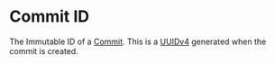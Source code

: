 # Commit ID
The Immutable ID of a [Commit](commit.md). This is a [UUIDv4](uuidv4.md) generated when the commit is created.